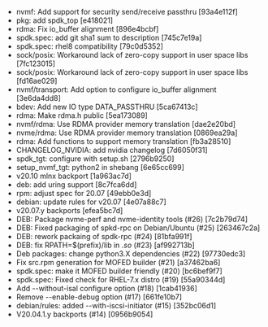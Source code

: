 - nvmf: Add support for security send/receive passthru [93a4e112f]
- pkg: add spdk_top  [e418021]
- rdma: Fix io_buffer alignment [896e4bcbf]
- spdk.spec: add git sha1 sum to description [745c7e19a]
- spdk.spec: rhel8 compatibility [79c0d5352]
- sock/posix: Workaround lack of zero-copy support in user space libs [7fc123015]
- sock/posix: Workaround lack of zero-copy support in user space libs [fd16ae029]
- nvmf/transport: Add option to configure io_buffer alignment [3e6da4dd8]
- bdev: Add new IO type DATA_PASSTHRU [5ca67413c]
- rdma: Make rdma.h public [5ea173089]
- nvmf/rdma: Use RDMA provider memory translation [dae2e20bd]
- nvme/rdma: Use RDMA provider memory translation [0869ea29a]
- rdma: Add functions to support memory translation [fb3a28510]
- CHANGELOG_NVIDIA: add nvidia changelog [7d6050f31]
- spdk_tgt: configure with setup.sh [2796b9250]
- setup_nvmf_tgt: python2 in shebang [6e65cc699]
- v20.10 mlnx backport [1a963ac7d]
- deb: add uring support [8c7fca6dd]
- rpm: adjust spec for 20.07 [49ebb0e3d]
- debian: update rules for v20.07 [4e07a88c7]
- v20.07.y backports [efea5bc7d]
- DEB: Package nvme-perf and nvme-identity tools (#26) [7c2b79d74]
- DEB: Fixed packaging of spkd-rpc on Debian/Ubuntu (#25) [263467c2a]
- DEB: rework packaing of spdk-rpc (#24) [81bfa991f]
- DEB: fix RPATH=$(prefix)/lib in *.so* (#23) [af992713b]
- Deb packages: change python3.X dependencies (#22) [97730edc3]
- Fix src.rpm generation for MOFED builder (#21) [a37462ba6]
- spdk.spec: make it MOFED builder friendly (#20) [bc6bef9f7]
- spdk.spec: Fixed check for RHEL-7.x distro (#19) [55a90344d]
- Add --without-isal configure option (#18) [1cab41936]
- Remove --enable-debug option (#17) [661fe10b7]
- debian/rules: added --with-iscsi-initiator (#15) [352bc06d1]
- V20.04.1.y backports (#14) [0956b9054]
